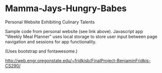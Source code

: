 # Mamma-Jays-Hungry-Babes
Personal Website Exhibiting Culinary Talents

Sample code from personal website (see link above).
Javascript app "Weekly Meal Planner" uses local storage to store user input between page navigation and sessions for app functionality.

(Uses bootstrap and fontawesome.)

http://web.engr.oregonstate.edu/~fridkisb/FinalProject-BenjaminFridkis-CS290/
